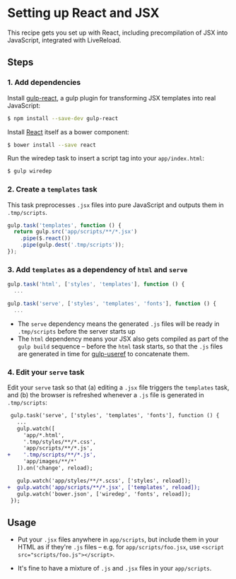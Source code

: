 # Setting up React and JSX

This recipe gets you set up with React, including precompilation of JSX into JavaScript, integrated with LiveReload.

## Steps

### 1. Add dependencies

Install [gulp-react](https://github.com/sindresorhus/gulp-react), a gulp plugin for transforming JSX templates into real JavaScript:

```sh
$ npm install --save-dev gulp-react
```

Install [React](https://github.com/facebook/react) itself as a bower component:

```sh
$ bower install --save react
```

Run the wiredep task to insert a script tag into your `app/index.html`:

```sh
$ gulp wiredep
```

### 2. Create a `templates` task

This task preprocesses `.jsx` files into pure JavaScript and outputs them in `.tmp/scripts`.

```js
gulp.task('templates', function () {
  return gulp.src('app/scripts/**/*.jsx')
    .pipe($.react())
    .pipe(gulp.dest('.tmp/scripts'));
});
```

### 3. Add `templates` as a dependency of `html` and `serve`

```js
gulp.task('html', ['styles', 'templates'], function () {
  ...
```

```js
gulp.task('serve', ['styles', 'templates', 'fonts'], function () {
  ...
```

* The `serve` dependency means the generated `.js` files will be ready in `.tmp/scripts` before the server starts up
* The `html` dependency means your JSX also gets compiled as part of the `gulp build` sequence – before the `html` task starts, so that the `.js` files are generated in time for [gulp-useref](https://github.com/jonkemp/gulp-useref) to concatenate them.

### 4. Edit your `serve` task

Edit your `serve` task so that (a) editing a `.jsx` file triggers the `templates` task, and (b) the browser is refreshed whenever a `.js` file is generated in `.tmp/scripts`:

```diff
 gulp.task('serve', ['styles', 'templates', 'fonts'], function () {
   ...
   gulp.watch([
     'app/*.html',
     '.tmp/styles/**/*.css',
     'app/scripts/**/*.js',
+    '.tmp/scripts/**/*.js',
     'app/images/**/*'
   ]).on('change', reload);

   gulp.watch('app/styles/**/*.scss', ['styles', reload]);
+  gulp.watch('app/scripts/**/*.jsx', ['templates', reload]);
   gulp.watch('bower.json', ['wiredep', 'fonts', reload]);
 });
```


## Usage

- Put your `.jsx` files anywhere in `app/scripts`, but include them in your HTML as if they're `.js` files – e.g. for `app/scripts/foo.jsx`, use `<script src="scripts/foo.js"></script>`.

- It's fine to have a mixture of `.js` and `.jsx` files in your `app/scripts`.
